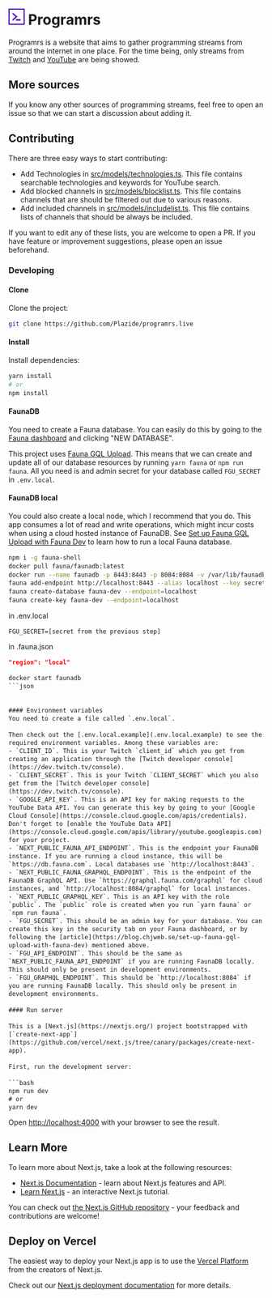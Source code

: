 # ![logo](https://raw.githubusercontent.com/Plazide/programrs.live/main/public/logo-32.png) Programrs

Programrs is a website that aims to gather programming streams from around the internet in one place. For the time being, only streams from [Twitch](https://twitch.tv) and [YouTube](https://youtube.com) are being showed.

## More sources

If you know any other sources of programming streams, feel free to open an issue so that we can start a discussion about adding it.

## Contributing

There are three easy ways to start contributing:
- Add Technologies in [src/models/technologies.ts](src/models/technologies.ts). This file contains searchable technologies and keywords for YouTube search.
- Add blocked channels in [src/models/blocklist.ts](src/models/blocklist.ts). This file contains channels that are should be filtered out due to various reasons.
- Add included channels in [src/models/includelist.ts](src/models/includelist.ts). This file contains lists of channels that should be always be included.

If you want to edit any of these lists, you are welcome to open a PR. If you have feature or improvement suggestions, please open an issue beforehand. 

### Developing


#### Clone
Clone the project:
```bash
git clone https://github.com/Plazide/programrs.live
```

#### Install
Install dependencies:
```bash
yarn install
# or
npm install
```

#### FaunaDB
You need to create a Fauna database. You can easily do this by going to the [Fauna dashboard](https://dashboard.fauna.com/) and clicking "NEW DATABASE".

This project uses [Fauna GQL Upload](https://github.com/Plazide/fauna-gql-upload). This means that we can create and update all of our database resources by running `yarn fauna` or `npm run fauna`. All you need is and admin secret for your database called `FGU_SECRET` in `.env.local`.

#### FaunaDB local

You could also create a local node, which I recommend that you do. This app consumes a lot of read and write operations, which might incur costs when using a cloud hosted instance of FaunaDB. See [Set up Fauna GQL Upload with Fauna Dev](https://blog.chjweb.se/set-up-fauna-gql-upload-with-fauna-dev) to learn how to run a local Fauna database.
```bash
npm i -g fauna-shell
docker pull fauna/faunadb:latest
docker run --name faunadb -p 8443:8443 -p 8084:8084 -v /var/lib/faunadb fauna/faunadb
fauna add-endpoint http://localhost:8443 --alias localhost --key secret
fauna create-database fauna-dev --endpoint=localhost
fauna create-key fauna-dev --endpoint=localhost
```
in .env.local
```shell
FGU_SECRET=[secret from the previous step]
```

in .fauna.json
```json
"region": "local"
```

```shell
docker start faunadb
```json


#### Environment variables
You need to create a file called `.env.local`.

Then check out the [.env.local.example](.env.local.example) to see the required environment variables. Among these variables are:
- `CLIENT_ID`. This is your Twitch `client_id` which you get from creating an application through the [Twitch developer console](https://dev.twitch.tv/console).
- `CLIENT_SECRET`. This is your Twitch `CLIENT_SECRET` which you also get from the [Twitch developer console](https://dev.twitch.tv/console).
- `GOOGLE_API_KEY`. This is an API key for making requests to the YouTube Data API. You can generate this key by going to your [Google Cloud Console](https://console.cloud.google.com/apis/credentials). Don't forget to [enable the YouTube Data API](https://console.cloud.google.com/apis/library/youtube.googleapis.com) for your project.
- `NEXT_PUBLIC_FAUNA_API_ENDPOINT`. This is the endpoint your FaunaDB instance. If you are running a cloud instance, this will be `https://db.fauna.com`. Local databases use `http://localhost:8443`.
- `NEXT_PUBLIC_FAUNA_GRAPHQL_ENDPOINT`. This is the endpoint of the FaunaDB GraphQL API. Use `https://graphql.fauna.com/graphql` for cloud instances, and `http://localhost:8084/graphql` for local instances.
- `NEXT_PUBLIC_GRAPHQL_KEY`. This is an API key with the role `public`. The `public` role is created when you run `yarn fauna` or `npm run fauna`.
- `FGU_SECRET`. This should be an admin key for your database. You can create this key in the security tab on your Fauna dashboard, or by following the [article](https://blog.chjweb.se/set-up-fauna-gql-upload-with-fauna-dev) mentioned above.
- `FGU_API_ENDPOINT`. This should be the same as `NEXT_PUBLIC_FAUNA_API_ENDPOINT` if you are running FaunaDB locally. This should only be present in development environments.
- `FGU_GRAPHQL_ENDPOINT`. This should be `http://localhost:8084` if you are running FaunaDB locally. This should only be present in development environments.

#### Run server

This is a [Next.js](https://nextjs.org/) project bootstrapped with [`create-next-app`](https://github.com/vercel/next.js/tree/canary/packages/create-next-app).

First, run the development server:

```bash
npm run dev
# or
yarn dev
```

Open [http://localhost:4000](http://localhost:4000) with your browser to see the result.

## Learn More

To learn more about Next.js, take a look at the following resources:

- [Next.js Documentation](https://nextjs.org/docs) - learn about Next.js features and API.
- [Learn Next.js](https://nextjs.org/learn) - an interactive Next.js tutorial.

You can check out [the Next.js GitHub repository](https://github.com/vercel/next.js/) - your feedback and contributions are welcome!

## Deploy on Vercel

The easiest way to deploy your Next.js app is to use the [Vercel Platform](https://vercel.com/import?utm_medium=default-template&filter=next.js&utm_source=create-next-app&utm_campaign=create-next-app-readme) from the creators of Next.js.

Check out our [Next.js deployment documentation](https://nextjs.org/docs/deployment) for more details.
